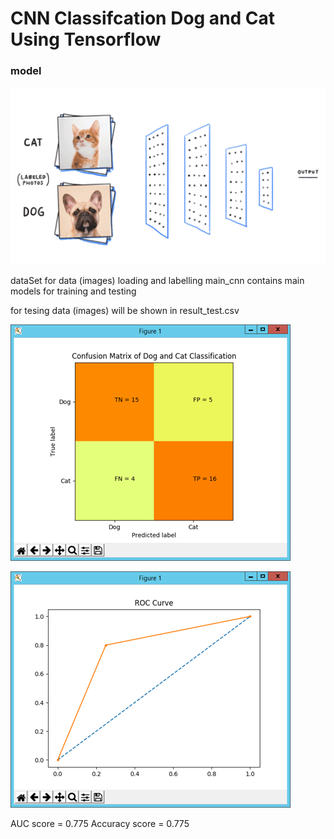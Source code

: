 # CNN Classifcation Dog and Cat Using Tensorflow

### model
![alt text](dog_cat_arc.gif)


dataSet for data (images) loading and labelling
main_cnn contains main models for training and testing

for tesing data (images) will be shown in result_test.csv

![alt text](dog_and_cat_confusion_matrix.png)

![alt text](dog_and_cat_roc_curve.png)


AUC score = 0.775
Accuracy score =  0.775



